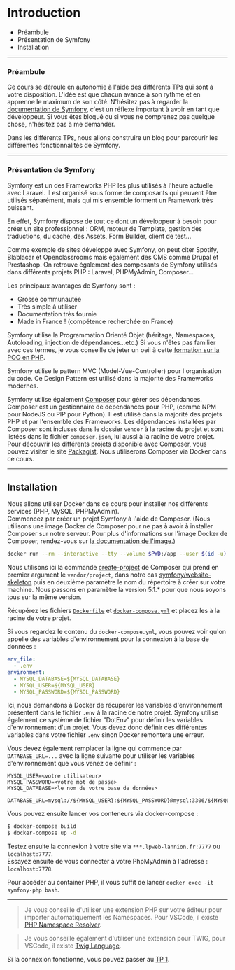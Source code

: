 # Introduction

- Préambule
- Présentation de Symfony
- Installation

---

### Préambule

Ce cours se déroule en autonomie à l'aide des différents TPs qui sont à votre disposition. L'idée est que chacun avance à son rythme et en apprenne le maximum de son côté. N'hésitez pas à regarder la [documentation de Symfony](https://symfony.com/doc), c'est un réflexe important à avoir en tant que développeur. Si vous êtes bloqué ou si vous ne comprenez pas quelque chose, n'hésitez pas à me demander.

Dans les différents TPs, nous allons construire un blog pour parcourir les différentes fonctionnalités de Symfony.

---

### Présentation de Symfony

Symfony est un des Frameworks PHP les plus utilisés à l'heure actuelle avec Laravel. 
Il est organisé sous forme de composants qui peuvent être utilisés séparément, mais qui mis ensemble forment un Framework très puissant.

En effet, Symfony dispose de tout ce dont un développeur à besoin pour créer un site professionnel : ORM, moteur de Template, gestion des traductions, du cache, des Assets, Form Builder, client de test...

Comme exemple de sites développé avec Symfony, on peut citer Spotify, Blablacar et Openclassrooms mais également des CMS comme Drupal et Prestashop.
On retrouve également des composants de Symfony utilisés dans différents projets PHP : Laravel, PHPMyAdmin, Composer...

Les principaux avantages de Symfony sont :
- Grosse communautée
- Très simple à utiliser
- Documentation très fournie
- Made in France ! (compétence recherchée en France)

Symfony utilise la Programmation Orienté Objet (héritage, Namespaces, Autoloading, injection de dépendances...etc.) Si vous n'êtes pas familier avec ces termes, je vous conseille de jeter un oeil à cette [formation sur la POO en PHP](https://www.grafikart.fr/formations/programmation-objet-php).  

Symfony utilise le pattern MVC (Model-Vue-Controller) pour l'organisation du code. Ce Design Pattern est utilisé dans la majorité des Frameworks modernes.

Symfony utilise également [Composer](https://getcomposer.org/) pour gérer ses dépendances.
Composer est un gestionnaire de dépendances pour PHP, (comme NPM pour NodeJS ou PIP pour Python). Il est utilisé dans la majorité des projets PHP et par l'ensemble des Frameworks.
Les dépendances installées par Composer sont incluses dans le dossier `vendor` à la racine du projet et sont listées dans le fichier `composer.json`, lui aussi à la racine de votre projet.
Pour découvrir les différents projets disponible avec Composer, vous pouvez visiter le site [Packagist](https://packagist.org/).
Nous utiliserons Composer via Docker dans ce cours.

---

## Installation

Nous allons utiliser Docker dans ce cours pour installer nos différents services (PHP, MySQL, PHPMyAdmin).   
Commencez par créer un projet Symfony à l'aide de Composer. (Nous utilisons une image Docker de Composer pour ne pas à avoir à installer Composer sur notre serveur. Pour plus d'informations sur l'image Docker de Composer, rendez-vous sur [la documentation de l'image.](https://hub.docker.com/_/composer/))

```bash
docker run --rm --interactive --tty --volume $PWD:/app --user $(id -u):$(id -g) composer create-project symfony/website-skeleton . --prefer-dist "v5.1.*"
```

Nous utilisons ici la commande [create-project](https://getcomposer.org/doc/03-cli.md#create-project) de Composer qui prend en premier argument le `vendor/project`, dans notre cas [symfony/website-skeleton](https://packagist.org/packages/symfony/website-skeleton) puis en deuxième paramètre le nom du répertoire à créer sur votre machine. Nous passons en paramètre la version 5.1.* pour que nous soyons tous sur la même version.


Récupérez les fichiers [`Dockerfile`](Dockerfile) et [`docker-compose.yml`](docker-compose.yml) et placez les à la racine de votre projet.

Si vous regardez le contenu du `docker-compose.yml`, vous pouvez voir qu'on appelle des variables d'environnement pour la connexion à la base de données :
```yml
env_file:
  - .env
environment:
  - MYSQL_DATABASE=${MYSQL_DATABASE}
  - MYSQL_USER=${MYSQL_USER}
  - MYSQL_PASSWORD=${MYSQL_PASSWORD}
```

Ici, nous demandons à Docker de récupérer les variables d'environnement présentent dans le fichier `.env` à la racine de notre projet. Symfony utilise également ce système de fichier "DotEnv" pour définir les variables d'environnement d'un projet. Vous devez donc définir ces différentes variables dans votre fichier `.env` sinon Docker remontera une erreur.

Vous devez également remplacer la ligne qui commence par `DATABASE_URL=...` avec la ligne suivante pour utiliser les variables d'environnement que vous venez de définir : 

```env
MYSQL_USER=<votre utilisateur>
MYSQL_PASSWORD=<votre mot de passe>
MYSQL_DATABASE=<le nom de votre base de données>

DATABASE_URL=mysql://${MYSQL_USER}:${MYSQL_PASSWORD}@mysql:3306/${MYSQL_DATABASE}
```

Vous pouvez ensuite lancer vos conteneurs via docker-compose :
```bash
$ docker-compose build
$ docker-compose up -d
```

Testez ensuite la connexion à votre site via `***.lpweb-lannion.fr:7777` ou `localhost:7777`.  
Essayez ensuite de vous connecter à votre PhpMyAdmin à l'adresse : `localhost:7778`.

Pour accéder au container PHP, il vous suffit de lancer `docker exec -it symfony-php bash`.

---

> Je vous conseille d'utiliser une extension PHP sur votre éditeur pour importer automatiquement les Namespaces. Pour VSCode, il existe [PHP Namespace Resolver](https://marketplace.visualstudio.com/items?itemName=MehediDracula.php-namespace-resolver).

> Je vous conseille également d'utiliser une extension pour TWIG, pour VSCode, il existe [Twig Language](https://marketplace.visualstudio.com/items?itemName=mblode.twig-language).

Si la connexion fonctionne, vous pouvez passer au [TP 1](tp1.md).
